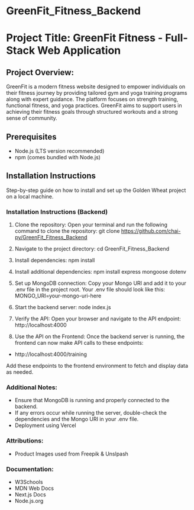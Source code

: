 # GreenFit_Fitness_Backend

# Project Title: GreenFit Fitness - Full-Stack Web Application

## Project Overview:

GreenFit is a modern fitness website designed to empower individuals on their fitness journey by providing tailored gym and yoga training programs along with expert guidance. The platform focuses on strength training, functional fitness, and yoga practices. GreenFit aims to support users in achieving their fitness goals through structured workouts and a strong sense of community.

## Prerequisites

- Node.js (LTS version recommended)
- npm (comes bundled with Node.js)

## Installation Instructions

Step-by-step guide on how to install and set up the Golden Wheat project on a local machine.

### Installation Instructions (Backend)

1. Clone the repository: Open your terminal and run the following command to clone the repository: git clone https://github.com/chai-py/GreenFit_Fitness_Backend

2. Navigate to the project directory: cd GreenFit_Fitness_Backend

3. Install dependencies: npm install

4. Install additional dependencies: npm install express mongoose dotenv

5. Set up MongoDB connection: Copy your Mongo URI and add it to your .env file in the project root. Your .env file should look like this: MONGO_URI=your-mongo-uri-here

6. Start the backend server: node index.js

7. Verify the API: Open your browser and navigate to the API endpoint: http://localhost:4000

8. Use the API on the Frontend: Once the backend server is running, the frontend can now make API calls to these endpoints:

- http://localhost:4000/training

Add these endpoints to the frontend environment to fetch and display data as needed.

### Additional Notes:

- Ensure that MongoDB is running and properly connected to the backend.
- If any errors occur while running the server, double-check the dependencies and the Mongo URI in your .env file.
- Deployment using Vercel

### Attributions:

- Product Images used from Freepik & Unslpash

### Documentation:

- W3Schools
- MDN Web Docs
- Next.js Docs
- Node.js.org

